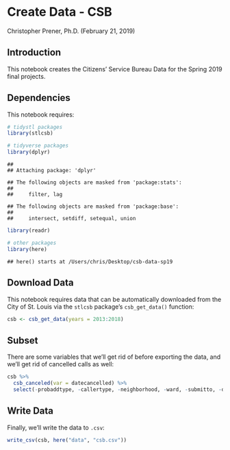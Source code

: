 Create Data - CSB
================
Christopher Prener, Ph.D.
(February 21, 2019)

## Introduction

This notebook creates the Citizens’ Service Bureau Data for the Spring
2019 final projects.

## Dependencies

This notebook requires:

``` r
# tidystl packages
library(stlcsb)

# tidyverse packages
library(dplyr)
```

    ## 
    ## Attaching package: 'dplyr'

    ## The following objects are masked from 'package:stats':
    ## 
    ##     filter, lag

    ## The following objects are masked from 'package:base':
    ## 
    ##     intersect, setdiff, setequal, union

``` r
library(readr)

# other packages
library(here)
```

    ## here() starts at /Users/chris/Desktop/csb-data-sp19

## Download Data

This notebook requires data that can be automatically downloaded from
the City of St. Louis via the `stlcsb` package’s `csb_get_data()`
function:

``` r
csb <- csb_get_data(years = 2013:2018)
```

## Subset

There are some variables that we’ll get rid of before exporting the
data, and we’ll get rid of cancelled calls as well:

``` r
csb %>%
  csb_canceled(var = datecancelled) %>%
  select(-probaddtype, -callertype, -neighborhood, -ward, -submitto, -dateinvtdone, -prjcompletedate) -> csb
```

## Write Data

Finally, we’ll write the data to `.csv`:

``` r
write_csv(csb, here("data", "csb.csv"))
```
